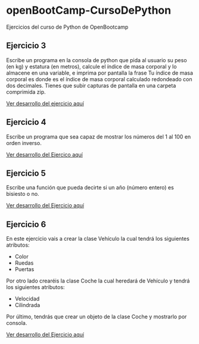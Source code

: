 # openBootCamp-CursoDePython
Ejercicios del curso de Python de OpenBootcamp

## Ejercicio 3
Escribe un programa en la consola de python que pida al usuario su peso (en kg) y estatura (en metros), calcule el índice de masa corporal y lo almacene en una variable, e imprima por pantalla la frase Tu índice de masa corporal es donde es el índice de masa corporal calculado redondeado con dos decimales. Tienes que subir capturas de pantalla en una carpeta comprimida zip.

[Ver desarrollo del ejercicio aquí](https://github.com/juandelossantos/openBootCamp-CursoDePython/blob/a7c287025b74827a16970c1c108b4b0636b467a8/imc.py)


## Ejercicio 4
Escribe un programa que sea capaz de mostrar los números del 1 al 100 en orden inverso.

[Ver desarrollo del Ejercico aquí](https://github.com/juandelossantos/openBootCamp-CursoDePython/blob/e4ba485a2500ca6df7acb6e4b0521914207925f7/de100a1.py)

## Ejercicio 5
Escribe una función que pueda decirte si un año (número entero) es bisiesto o no.

[Ver desarrollo del Ejercicio aquí](https://github.com/juandelossantos/openBootCamp-CursoDePython/blob/afd9ec2afa653507a7d702adb927853028c34f4b/bisiesto.py)

## Ejercicio 6
En este ejercicio vais a crear la clase Vehículo la cual tendrá los siguientes atributos:

- Color
- Ruedas
- Puertas

Por otro lado crearéis la clase Coche la cual heredará de Vehículo y tendrá los siguientes atributos:

- Velocidad
- Cilindrada

Por último, tendrás que crear un objeto de la clase Coche y mostrarlo por consola.

[Ver desarrollo del Ejercicio aquí](https://github.com/juandelossantos/openBootCamp-CursoDePython/blob/afd9ec2afa653507a7d702adb927853028c34f4b/bisiesto.py)
